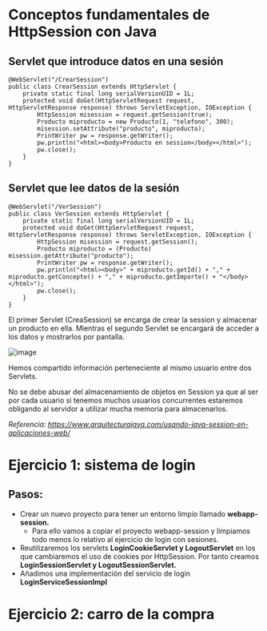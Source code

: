 # Conceptos fundamentales de HttpSession con Java

## Servlet que introduce datos en una sesión

```
@WebServlet("/CrearSession")
public class CrearSession extends HttpServlet {
    private static final long serialVersionUID = 1L;
    protected void doGet(HttpServletRequest request, HttpServletResponse response) throws ServletException, IOException {
        HttpSession misession = request.getSession(true);
        Producto miproducto = new Producto(1, "telefono", 300);
        misession.setAttribute("producto", miproducto);
        PrintWriter pw = response.getWriter();
        pw.println("<html><body>Producto en session</body></html>");
        pw.close();
    }
}
```

## Servlet que lee datos de la sesión

```
@WebServlet("/VerSession")
public class VerSession extends HttpServlet {
    private static final long serialVersionUID = 1L;
    protected void doGet(HttpServletRequest request, HttpServletResponse response) throws ServletException, IOException {
        HttpSession misession = request.getSession();
        Producto miproducto = (Producto) misession.getAttribute("producto");
        PrintWriter pw = response.getWriter();
        pw.println("<html><body>" + miproducto.getId() + "," + miproducto.getConcepto() + "," + miproducto.getImporte() + "</body></html>");
        pw.close();
    }
}
```

El primer Servlet (CreaSession) se encarga de crear la session y almacenar un producto en ella. Mientras el segundo Servlet se encargará de acceder a los datos y mostrarlos por pantalla.

![image](https://github.com/user-attachments/assets/55a467ea-c5b8-4d09-a5e7-099728c10beb)

Hemos compartido información perteneciente al mismo usuario entre dos Servlets. 

No se debe abusar del almacenamiento de objetos en Session ya que al ser por cada usuario si tenemos muchos usuarios concurrentes estaremos obligando al servidor a utilizar mucha memoria para almacenarlos.

<i> Referencia: https://www.arquitecturajava.com/usando-java-session-en-aplicaciones-web/ </i>

# Ejercicio 1: sistema de login

## Pasos:
- Crear un nuevo proyecto para tener un entorno limpio llamado **webapp-session.**
    - Para ello vamos a copiar el proyecto webapp-session y limpiamos todo menos lo relativo al ejercicio de login con sesiones.
- Reutilizaremos los servlets **LoginCookieServlet y LogoutServlet** en los que cambiaremos el uso de cookies por HttpSession. Por tanto creamos **LoginSessionServlet y LogoutSessionServlet.**
- Añadimos una implementación del servicio de login **LoginServiceSessionImpl**




# Ejercicio 2: carro de la compra
